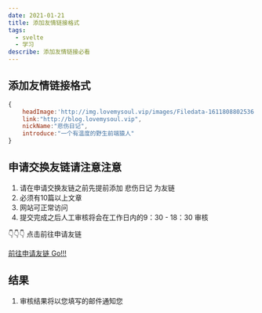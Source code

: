 ```yaml
---
date: 2021-01-21
title: 添加友情链接格式
tags:
  - svelte
  - 学习
describe: 添加友情链接必看
---
```


## 添加友情链接格式

```js
{
    headImage:'http://img.lovemysoul.vip/images/Filedata-1611808802536.jpeg',
    link:"http://blog.lovemysoul.vip",
    nickName:"悲伤日记",
    introduce:"一个有温度的野生前端猿人"
}
```

## 申请交换友链请注意注意
1. 请在申请交换友链之前先提前添加 悲伤日记 为友链
2. 必须有10篇以上文章
3. 网站可正常访问
4. 提交完成之后人工审核将会在工作日内的9：30 - 18：30 审核

👇👇👇 点击前往申请友链

<a href="http://blog.lovemysoul.vip/application" target="_blank"> 前往申请友链 Go!!! </a>

## 结果
1. 审核结果将以您填写的邮件通知您
<Comment/>